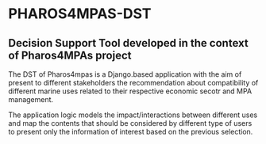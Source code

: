 PHAROS4MPAS-DST
================

Decision Support Tool developed in the context of Pharos4MPAs project
----------------------------------------------------------------------

The DST of Pharos4mpas is a Django.based application with the aim of present to different stakeholders the recommendation about compatibility of different marine uses related to their respective economic secotr and MPA management.

The application logic models the impact/interactions between different uses and map the contents that should be considered by different type of users to present only the information of interest based on the previous selection.



